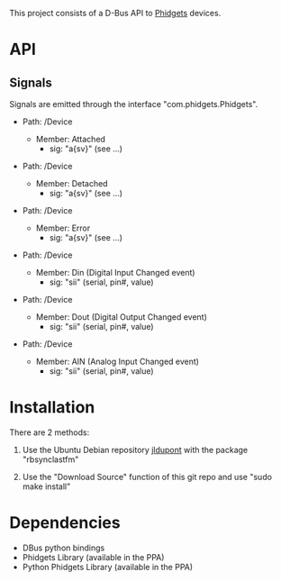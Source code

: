 This project consists of a D-Bus API to [Phidgets](http://www.phidgets.com/) devices. 

API
===

Signals
-------

Signals are emitted through the interface "com.phidgets.Phidgets".

- Path: /Device
  - Member: Attached
    - sig: "a{sv}"  (see ...)
    
- Path: /Device
  - Member: Detached
    - sig: "a{sv}"  (see ...)

- Path: /Device
  - Member: Error
    - sig: "a{sv}"  (see ...)

- Path: /Device
  - Member: Din  (Digital Input Changed event)
    - sig: "sii" (serial, pin#, value)
     
- Path: /Device
  - Member: Dout  (Digital Output Changed event)
    - sig: "sii" (serial, pin#, value)

- Path: /Device
  - Member: AIN  (Analog Input Changed event)
    - sig: "sii" (serial, pin#, value)



Installation
============
There are 2 methods:

1. Use the Ubuntu Debian repository [jldupont](https://launchpad.net/~jldupont/+archive/phidgets)  with the package "rbsynclastfm"

2. Use the "Download Source" function of this git repo and use "sudo make install"

Dependencies
============

* DBus python bindings
* Phidgets Library (available in the PPA)
* Python Phidgets Library (available in the PPA)
